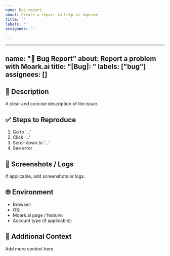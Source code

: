 ```yaml
---
name: Bug report
about: Create a report to help us improve
title: ''
labels: ''
assignees: ''

---
```


---
name: "🐞 Bug Report"
about: Report a problem with Moark.ai
title: "[Bug]: "
labels: ["bug"]
assignees: []
---

## 🐞 Description
A clear and concise description of the issue.

## ✅ Steps to Reproduce
1. Go to '...'
2. Click '...'
3. Scroll down to '...'
4. See error

## 📸 Screenshots / Logs
If applicable, add screenshots or logs.

## 🌐 Environment
- Browser:
- OS:
- Moark.ai page / feature:
- Account type (if applicable):

## 📌 Additional Context
Add more context here.
